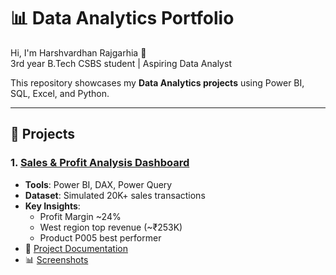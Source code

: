 # 📊 Data Analytics Portfolio

Hi, I'm Harshvardhan Rajgarhia 👋  
3rd year B.Tech CSBS student | Aspiring Data Analyst  

This repository showcases my **Data Analytics projects** using Power BI, SQL, Excel, and Python.  

---

## 🔹 Projects

### 1. [Sales & Profit Analysis Dashboard](./Sales-Dashboard/README.md)
- **Tools**: Power BI, DAX, Power Query  
- **Dataset**: Simulated 20K+ sales transactions  
- **Key Insights**:  
  - Profit Margin ~24%  
  - West region top revenue (~₹253K)  
  - Product P005 best performer  
- 📄 [Project Documentation](./Sales-Dashboard/Sales-Dashboard-Project-Documentation.pdf)  
- 📊 [Screenshots](./Sales-Profit-Dashboard/Screenshots/)  

